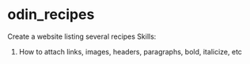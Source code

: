 # odin_recipes
Create a website listing several recipes
Skills:
1. How to attach links, images, headers, paragraphs, bold, italicize, etc